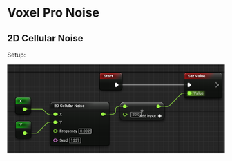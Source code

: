 # Voxel Pro Noise

## 2D Cellular Noise

Setup:

![Image](Images/2021-04-23%2018_48_27-Window.png?raw=true)


